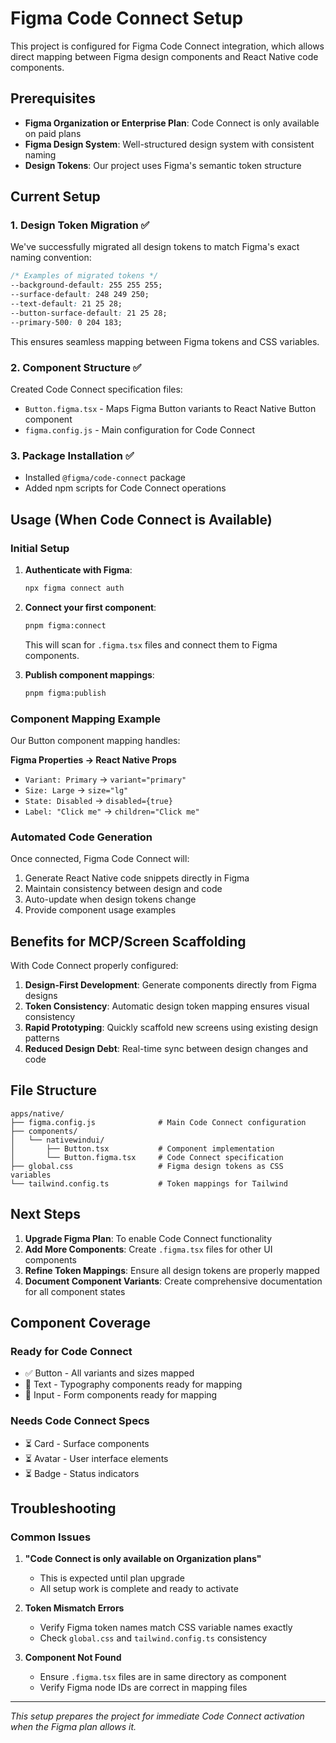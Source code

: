 # Figma Code Connect Setup

This project is configured for Figma Code Connect integration, which allows direct mapping between Figma design components and React Native code components.

## Prerequisites

- **Figma Organization or Enterprise Plan**: Code Connect is only available on paid plans
- **Figma Design System**: Well-structured design system with consistent naming
- **Design Tokens**: Our project uses Figma's semantic token structure

## Current Setup

### 1. Design Token Migration ✅
We've successfully migrated all design tokens to match Figma's exact naming convention:

```css
/* Examples of migrated tokens */
--background-default: 255 255 255;
--surface-default: 248 249 250;
--text-default: 21 25 28;
--button-surface-default: 21 25 28;
--primary-500: 0 204 183;
```

This ensures seamless mapping between Figma tokens and CSS variables.

### 2. Component Structure ✅
Created Code Connect specification files:
- `Button.figma.tsx` - Maps Figma Button variants to React Native Button component
- `figma.config.js` - Main configuration for Code Connect

### 3. Package Installation ✅
- Installed `@figma/code-connect` package
- Added npm scripts for Code Connect operations

## Usage (When Code Connect is Available)

### Initial Setup
1. **Authenticate with Figma**:
   ```bash
   npx figma connect auth
   ```

2. **Connect your first component**:
   ```bash
   pnpm figma:connect
   ```
   This will scan for `.figma.tsx` files and connect them to Figma components.

3. **Publish component mappings**:
   ```bash
   pnpm figma:publish
   ```

### Component Mapping Example
Our Button component mapping handles:

**Figma Properties → React Native Props**
- `Variant: Primary` → `variant="primary"`
- `Size: Large` → `size="lg"`
- `State: Disabled` → `disabled={true}`
- `Label: "Click me"` → `children="Click me"`

### Automated Code Generation
Once connected, Figma Code Connect will:
1. Generate React Native code snippets directly in Figma
2. Maintain consistency between design and code
3. Auto-update when design tokens change
4. Provide component usage examples

## Benefits for MCP/Screen Scaffolding

With Code Connect properly configured:

1. **Design-First Development**: Generate components directly from Figma designs
2. **Token Consistency**: Automatic design token mapping ensures visual consistency
3. **Rapid Prototyping**: Quickly scaffold new screens using existing design patterns
4. **Reduced Design Debt**: Real-time sync between design changes and code

## File Structure

```
apps/native/
├── figma.config.js              # Main Code Connect configuration
├── components/
│   └── nativewindui/
│       ├── Button.tsx           # Component implementation
│       └── Button.figma.tsx     # Code Connect specification
├── global.css                   # Figma design tokens as CSS variables
└── tailwind.config.ts           # Token mappings for Tailwind
```

## Next Steps

1. **Upgrade Figma Plan**: To enable Code Connect functionality
2. **Add More Components**: Create `.figma.tsx` files for other UI components
3. **Refine Token Mappings**: Ensure all design tokens are properly mapped
4. **Document Component Variants**: Create comprehensive documentation for all component states

## Component Coverage

### Ready for Code Connect
- ✅ Button - All variants and sizes mapped
- 🚧 Text - Typography components ready for mapping
- 🚧 Input - Form components ready for mapping

### Needs Code Connect Specs
- ⏳ Card - Surface components
- ⏳ Avatar - User interface elements
- ⏳ Badge - Status indicators

## Troubleshooting

### Common Issues
1. **"Code Connect is only available on Organization plans"**
   - This is expected until plan upgrade
   - All setup work is complete and ready to activate

2. **Token Mismatch Errors**
   - Verify Figma token names match CSS variable names exactly
   - Check `global.css` and `tailwind.config.ts` consistency

3. **Component Not Found**
   - Ensure `.figma.tsx` files are in same directory as component
   - Verify Figma node IDs are correct in mapping files

---

*This setup prepares the project for immediate Code Connect activation when the Figma plan allows it.*